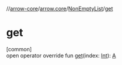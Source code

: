 //[arrow-core](../../../index.md)/[arrow.core](../index.md)/[NonEmptyList](index.md)/[get](get.md)

# get

[common]\
open operator override fun [get](get.md)(index: [Int](https://kotlinlang.org/api/latest/jvm/stdlib/kotlin/-int/index.html)): [A](index.md)
